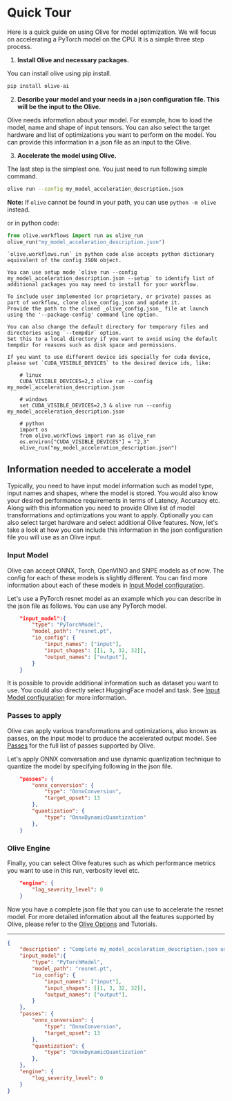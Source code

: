 # Quick Tour

Here is a quick guide on using Olive for model optimization. We will focus on accelerating a PyTorch model on the CPU. It is a simple three step process.

1. **Install Olive and necessary packages.**

You can install olive using pip install.

```bash
pip install olive-ai
```

2. **Describe your model and your needs in a json configuration file. This will be the input to the Olive.**

Olive needs information about your model. For example, how to load the model, name and shape of input tensors. You can also select the target hardware and list of optimizations you want to perform on the model. You can provide this information in a json file as an input to the Olive.

3. **Accelerate the model using Olive.**

The last step is the simplest one. You just need to run following simple command.
```bash
olive run --config my_model_acceleration_description.json
```
**Note:** If `olive` cannot be found in your path, you can use `python -m olive` instead.

or in python code:
```python
from olive.workflows import run as olive_run
olive_run("my_model_acceleration_description.json")
```

```{note}
`olive.workflows.run` in python code also accepts python dictionary equivalent of the config JSON object.

You can use setup mode `olive run --config my_model_acceleration_description.json --setup` to identify list of additional packages you may need to install for your workflow.

To include user implemented (or proprietary, or private) passes as part of workflow, clone olive_config.json and update it.
Provide the path to the cloned _olive_config.json_ file at launch using the '--package-config' command line option.

You can also change the default directory for temporary files and directories using `--tempdir` option.
Set this to a local directory if you want to avoid using the default tempdir for reasons such as disk space and permissions.

If you want to use different device ids specially for cuda device, please set `CUDA_VISIBLE_DEVICES` to the desired device ids, like:

    # linux
    CUDA_VISIBLE_DEVICES=2,3 olive run --config my_model_acceleration_description.json

    # windows
    set CUDA_VISIBLE_DEVICES=2,3 & olive run --config my_model_acceleration_description.json

    # python
    import os
    from olive.workflows import run as olive_run
    os.environ["CUDA_VISIBLE_DEVICES"] = "2,3"
    olive_run("my_model_acceleration_description.json")

```

## Information needed to accelerate a model

Typically, you need to have input model information such as model type, input names and shapes, where the model is stored. You would also know your desired performance requirements in terms of Latency, Accuracy etc. Along with this information you need to provide Olive list of model transformations and optimizations you want to apply. Optionally you can also select target hardware and select additional Olive features. Now, let's take a look at how you can include this information in the json configuration file you will use as an Olive input.

### Input Model

Olive can accept ONNX, Torch, OpenVINO and SNPE models as of now. The config for each of these models is slightly different. You can find more information about each of these models in [Input Model configuration](https://microsoft.github.io/Olive/api/models.html).

Let's use a PyTorch resnet model as an example which you can describe in the json file as follows. You can use any PyTorch model.

```json
    "input_model":{
        "type": "PyTorchModel",
        "model_path": "resnet.pt",
        "io_config": {
            "input_names": ["input"],
            "input_shapes": [[1, 3, 32, 32]],
            "output_names": ["output"],
        }
    }
```

It is possible to provide additional information such as dataset you want to use. You could also directly select HuggingFace model and task. See [Input Model configuration](../overview/options.md/#input-model-information) for more information.

### Passes to apply

Olive can apply various transformations and optimizations, also known as passes, on the input model to produce the accelerated output model. See [Passes](../overview/options.md/#passes-information) for the full list of passes supported by Olive.

Let's apply ONNX conversation and use dynamic quantization technique to quantize the model by specifying following in the json file.

```json
    "passes": {
        "onnx_conversion": {
            "type": "OnnxConversion",
            "target_opset": 13
        },
        "quantization": {
            "type": "OnnxDynamicQuantization"
        },
    }
```

### Olive Engine

Finally, you can select Olive features such as which performance metrics you want to use in this run, verbosity level etc.

```json
    "engine": {
        "log_severity_level": 0
    }
```

Now you have a complete json file that you can use to accelerate the resnet model. For more detailed information about all the features supported by Olive, please refer to the [Olive Options](../overview/options.md) and Tutorials.

------

```json
{
    "description" : "Complete my_model_acceleration_description.json used in this quick tour",
    "input_model":{
        "type": "PyTorchModel",
        "model_path": "resnet.pt",
        "io_config": {
            "input_names": ["input"],
            "input_shapes": [[1, 3, 32, 32]],
            "output_names": ["output"],
        }
    },
    "passes": {
        "onnx_conversion": {
            "type": "OnnxConversion",
            "target_opset": 13
        },
        "quantization": {
            "type": "OnnxDynamicQuantization"
        },
    },
    "engine": {
        "log_severity_level": 0
    }
}
```

